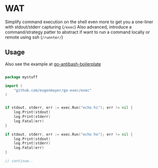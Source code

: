 # WAT

Simplify command execution on the shell even more to get you a one-liner with stdout/stderr capturing (`/exec`)
Also advanced, introduce a command/strategy patter to abstract if want to run a command locally or remote using ssh (`/runnter/`)

## Usage

Also see the example at [go-antibash-boilerplate](https://github.com/EugenMayer/go-antibash-boilerplate/blob/master/cmd/myexec.go#L21)

```go

package mystuff

import (
	"github.com/eugenmayer/go-exec/exec"
)


if stdout, stderr, err := exec.Run("echo hi"); err != nil {
    log.Print(stdout)
    log.Print(stderr)
    log.Fatal(err)
}

if stdout, stderr, err := exec.Run("echo ho"); err != nil {
    log.Print(stdout)
    log.Print(stderr)
    log.Fatal(err)
}

// continue..
``` 